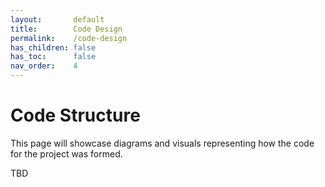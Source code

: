 ```yaml
---
layout:       default
title:        Code Design
permalink:    /code-design
has_children: false
has_toc:      false
nav_order:    4
---
```


# Code Structure
This page will showcase diagrams and visuals representing how the code for the project was formed.

TBD
